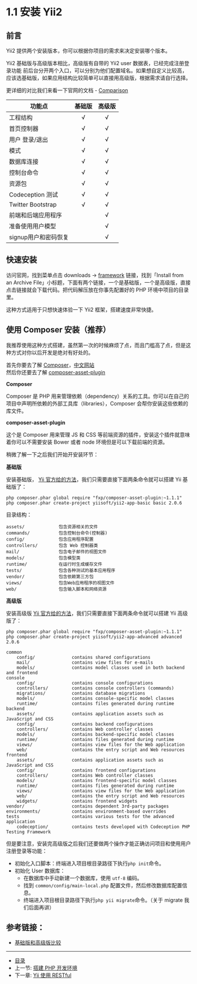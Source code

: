 # 1.1 安装 Yii2

## 前言

Yii2 提供两个安装版本，你可以根据你项目的需求来决定安装哪个版本。

Yii2 基础版与高级版本相比，高级版有自带的 Yii2 user 数据表，已经完成注册登录功能
前后台分开两个入口，可以分别为他们配置域名。如果想自定义比较高，应该选基础版，如果应用结构比较简单可以直接用高级版，根据需求请自行选择。

更详细的对比我们来看一下官网的文档 - [Comparison](https://github.com/yiisoft/yii2-app-advanced/blob/master/docs/guide/start-comparison.md)

| 功能点  |  基础版  |  高级版 |
|---|:---:|:---:|
| 工程结构 | √ | √ |
| 首页控制器 | √ | √ |
| 用户 登录/退出 | √ | √ |
| 模式  | √ | √ |
| 数据库连接  | √ | √ |
| 控制台命令  | √ | √ |
| 资源包  | √ | √ |
| Codeception 测试  | √ | √ |
| Twitter Bootstrap  | √ | √ |
| 前端和后端应用程序  |    | √ |
| 准备使用用户模型 |    | √ |
| signup用户和密码恢复  |     | √ |

## 快速安装


访问官网，找到菜单点击 downloads -> [framework](http://www.yiiframework.com/download/) 链接，找到「Install from an Archive File」小标题，下面有两个链接，一个是基础版，一个是高级版，直接点击链接就会下载代码。把代码解压放在你事先配置好的 PHP 环境中项目的目录里。

这种方式适用于只想快速体验一下 Yii2 框架，搭建速度非常快捷。

## 使用 Composer 安装（推荐）

我推荐使用这种方式搭建，虽然第一次的时候麻烦了点，而且门槛高了点，但是这种方式对你以后开发是绝对有好处的。

首先你要去了解 [Composer](https://getcomposer.org/)，[中文网站](http://www.phpcomposer.com/)  
然后你还要去了解 [composer-asset-plugin](https://github.com/francoispluchino/composer-asset-plugin)  

**Composer**

Composer 是 PHP 用来管理依赖（dependency）关系的工具。你可以在自己的项目中声明所依赖的外部工具库（libraries），Composer 会帮你安装这些依赖的库文件。

**composer-asset-plugin**

这个是 Composer 用来管理 JS 和 CSS 等前端资源的插件，安装这个插件就意味着你可以不需要安装 Bower 或者 node 环境但是可以下载前端的资源。

稍微了解一下之后我们开始开安装环节：

**基础版**

安装基础版， [Yii 官方给的方法](http://www.yiiframework.com/download/)，我们只需要直接下面两条命令就可以搭建 Yii 基础版了：

```shell
php composer.phar global require "fxp/composer-asset-plugin:~1.1.1"
php composer.phar create-project yiisoft/yii2-app-basic basic 2.0.6
```

目录结构：

```
assets/             包含资源相关的文件
commands/           包含控制台命令(控制器)
config/             包含应用程序配置
controllers/        包含 Web 控制器类
mail/               包含电子邮件的视图文件
models/             包含模型类
runtime/            在运行时生成缓存文件
tests/              包含各种测试的基本应用程序
vendor/             包含依赖第三方包
views/              包含Web应用程序的视图文件
web/                包含输入脚本和网络资源
```


**高级版**

安装高级版 [Yii 官方给的方法](http://www.yiiframework.com/download/)，我们只需要直接下面两条命令就可以搭建 Yii 高级版了：

```shell
php composer.phar global require "fxp/composer-asset-plugin:~1.1.1"
php composer.phar create-project yiisoft/yii2-app-advanced advanced 2.0.6
```

```
common
    config/              contains shared configurations
    mail/                contains view files for e-mails
    models/              contains model classes used in both backend and frontend
console
    config/              contains console configurations
    controllers/         contains console controllers (commands)
    migrations/          contains database migrations
    models/              contains console-specific model classes
    runtime/             contains files generated during runtime
backend
    assets/              contains application assets such as JavaScript and CSS
    config/              contains backend configurations
    controllers/         contains Web controller classes
    models/              contains backend-specific model classes
    runtime/             contains files generated during runtime
    views/               contains view files for the Web application
    web/                 contains the entry script and Web resources
frontend
    assets/              contains application assets such as JavaScript and CSS
    config/              contains frontend configurations
    controllers/         contains Web controller classes
    models/              contains frontend-specific model classes
    runtime/             contains files generated during runtime
    views/               contains view files for the Web application
    web/                 contains the entry script and Web resources
    widgets/             contains frontend widgets
vendor/                  contains dependent 3rd-party packages
environments/            contains environment-based overrides
tests                    contains various tests for the advanced application
    codeception/         contains tests developed with Codeception PHP Testing Framework

```

但是要注意，安装完高级版之后我们还要做两个操作才能正确访问项目和使用用户注册登录等功能：

- 初始化入口脚本：终端进入项目根目录路径下执行`php init`命令。
- 初始化 User 数据库：
    - 在数据库中手动新建一个数据库，使用 `utf-8` 编码。
    - 找到 `common/config/main-local.php` 配置文件，然后修改数据库配置信息。
    - 终端进入项目根目录路径下执行`php yii migrate`命令。（关于 migrate 我们后面再讲）


## 参考链接：

- [基础版和高级版比较](https://github.com/yiisoft/yii2-app-advanced/blob/master/docs/guide/start-comparison.md)

-----------------

- [目录](/SUMMARY.md)
- 上一节: [搭建 PHP 开发环境](/book/01/1.1.md)
- 下一章: [Yii 使用 RESTful](/book/02/1.0.md)
